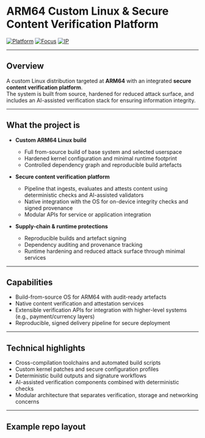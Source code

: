 # ARM64 Custom Linux & Secure Content Verification Platform

[![Platform](https://img.shields.io/badge/Platform-ARM64-blue.svg)](#)
[![Focus](https://img.shields.io/badge/Focus-Security_&_Integrity-red.svg)](#)
[![IP](https://img.shields.io/badge/License-Proprietary-important.svg)](#)

---

## Overview

A custom Linux distribution targeted at **ARM64** with an integrated **secure content verification platform**.  
The system is built from source, hardened for reduced attack surface, and includes an AI-assisted verification stack for ensuring information integrity.

---

## What the project is

- **Custom ARM64 Linux build**
  - Full from-source build of base system and selected userspace
  - Hardened kernel configuration and minimal runtime footprint
  - Controlled dependency graph and reproducible build artefacts

- **Secure content verification platform**
  - Pipeline that ingests, evaluates and attests content using deterministic checks and AI-assisted validators
  - Native integration with the OS for on-device integrity checks and signed provenance
  - Modular APIs for service or application integration

- **Supply-chain & runtime protections**
  - Reproducible builds and artefact signing
  - Dependency auditing and provenance tracking
  - Runtime hardening and reduced attack surface through minimal services

---

## Capabilities

- Build-from-source OS for ARM64 with audit-ready artefacts  
- Native content verification and attestation services  
- Extensible verification APIs for integration with higher-level systems (e.g., payment/currency layers)  
- Reproducible, signed delivery pipeline for secure deployment

---

## Technical highlights

- Cross-compilation toolchains and automated build scripts  
- Custom kernel patches and secure configuration profiles  
- Deterministic build outputs and signature workflows  
- AI-assisted verification components combined with deterministic checks  
- Modular architecture that separates verification, storage and networking concerns

---

## Example repo layout

